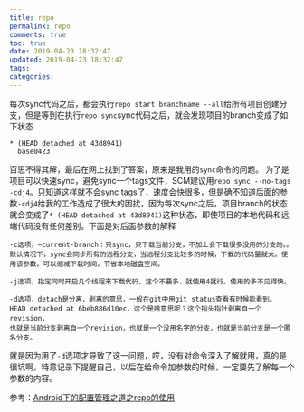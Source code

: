 ```yaml
---
title: repo
permalink: repo
comments: true
toc: true
date: 2019-04-23 18:32:47
updated: 2019-04-23 18:32:47
tags:
categories:
---
```



每次sync代码之后，都会执行`repo start branchname --all`给所有项目创建分支，但是等到在执行`repo sync`sync代码之后，就会发现项目的branch变成了如下状态
```
* (HEAD detached at 43d8941)
  base0423
```
百思不得其解，最后在网上找到了答案，原来是我用的`sync`命令的问题。
为了是项目可以快速sync，避免sync一个tags文件，SCM建议用`repo sync --no-tags -cdj4`。只知道这样就不会sync tags了，速度会快很多，但是确不知道后面的参数`-cdj4`给我的工作造成了很大的困扰，因为每次sync之后，项目branch的状态就会变成了`* (HEAD detached at 43d8941)`这种状态，即使项目的本地代码和远端代码没有任何差别。下面是对后面参数的解释
```
-c选项，–current-branch：只sync，只下载当前分支，不加上会下载很多没用的分支的。。默认情况下，sync会同步所有的远程分支，当远程分支比较多的时候，下载的代码量就大。使用该参数，可以缩减下载时间，节省本地磁盘空间。

-j选项，指定同时开启几个线程来下载代码，这个不要多，就使用4就行。使用的多不见得快。

-d选项，detach是分离，剥离的意思，一般在git中用git status查看有时候能看到。 
HEAD detached at 6beb886d10ec，这个是啥意思呢？这个指头指针剥离自一个revision， 
也就是当前分支剥离自一个revision，也就是一个没用名字的分支，也就是当前分支是一个匿名分支。 
```
就是因为用了`-d`选项才导致了这一问题，哎，没有对命令深入了解就用，真的是很坑啊，特意记录下提醒自己，以后在给命令加参数的时候，一定要先了解每一个参数的内容。

参考：[Android下的配置管理之道之repo的使用](https://blog.csdn.net/mmh19891113/article/details/78476580)